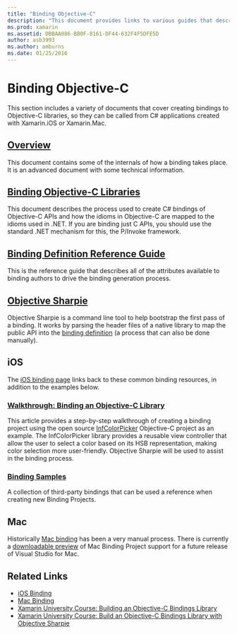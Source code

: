 ```yaml
---
title: "Binding Objective-C"
description: "This document provides links to various guides that describe how to create C# bindings to Objective-C code, enabling developers to consume off-the-shelf libraries in Xamarin applications."
ms.prod: xamarin
ms.assetid: DBBAA086-BB0F-8161-DF44-632F4F5DFE5D
author: asb3993
ms.author: amburns
ms.date: 01/25/2016
---
```


# Binding Objective-C

This section includes a variety of documents that cover
    creating bindings to Objective-C libraries, so they can be
    called from C# applications created with Xamarin.iOS or Xamarin.Mac.

##  [Overview](~/cross-platform/macios/binding/overview.md)

This document contains some of the internals of how a
    binding takes place. It is an advanced document with some
    technical information.

##  [Binding Objective-C Libraries](~/cross-platform/macios/binding/objective-c-libraries.md)

This document describes the process used to create C#
    bindings of Objective-C APIs and how the idioms in Objective-C
    are mapped to the idioms used in .NET.
    If you are binding just C APIs, you should use the standard
    .NET mechanism for this, the P/Invoke framework.

##  [Binding Definition Reference Guide](~/cross-platform/macios/binding/binding-types-reference.md)

This is the reference guide that describes all of the
    attributes available to binding authors to drive the binding
    generation process.


## [Objective Sharpie](~/cross-platform/macios/binding/objective-sharpie/index.md)

Objective Sharpie is a command line tool to help bootstrap the first pass of a
binding. It works by parsing the header files of a native library to map the
public API into the [binding definition](~/cross-platform/macios/binding/objective-c-libraries.md)
(a process that can also be done manually).

## iOS

The [iOS binding page](~/ios/platform/binding-objective-c/index.md) links
back to these common binding resources, in addition to the examples below.

### [Walkthrough: Binding an Objective-C Library](~/ios/platform/binding-objective-c/walkthrough.md)

This article provides a step-by-step walkthrough of creating a binding project using the open source [InfColorPicker](https://github.com/InfinitApps/InfColorPicker) Objective-C project as an example. The InfColorPicker library provides a reusable view controller that allow the user to select a color based on its HSB representation, making color selection more user-friendly. Objective Sharpie will be used to assist in the binding process.

###	[Binding Samples](https://github.com/mono/monotouch-bindings)

A collection of third-party bindings that can be used a
	reference when creating new Binding Projects.

## Mac

Historically [Mac binding](~/mac/platform/binding.md) has been
a very manual process. There is currently a [downloadable preview](https://forums.xamarin.com/discussion/59760/xamarin-mac-binding-project-preview)
of Mac Binding Project support for a future release of Visual Studio for Mac.



## Related Links

- [iOS Binding](~/ios/platform/binding-objective-c/index.md)
- [Mac Binding](~/mac/platform/binding.md)
- [Xamarin University Course: Building an Objective-C Bindings Library](https://university.xamarin.com/classes/track/all#building-an-objective-c-bindings-library)
- [Xamarin University Course: Build an Objective-C Bindings Library with Objective Sharpie](https://university.xamarin.com/classes/track/all#build-an-objective-c-bindings-library-with-objective-sharpie)
